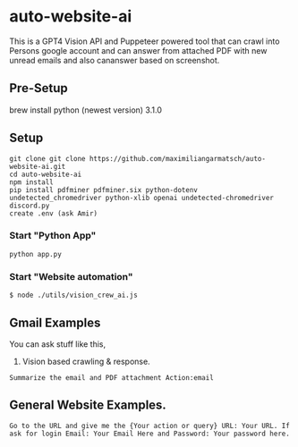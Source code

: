 # auto-website-ai

This is a GPT4 Vision API and Puppeteer powered tool that can crawl into Persons google account  and can answer from attached PDF with new unread emails and also cananswer based on screenshot.

## Pre-Setup
brew install python (newest version) 3.1.0

## Setup

```shell
git clone git clone https://github.com/maximiliangarmatsch/auto-website-ai.git
cd auto-website-ai
npm install
pip install pdfminer pdfminer.six python-dotenv undetected_chromedriver python-xlib openai undetected-chromedriver discord.py
create .env (ask Amir)
```

### Start "Python App"
```shell
python app.py

```

### Start "Website automation"

```shell
$ node ./utils/vision_crew_ai.js
```

## Gmail Examples
You can ask stuff like this,
1. Vision based crawling & response.
```
Summarize the email and PDF attachment Action:email
```

## General Website Examples.
```
Go to the URL and give me the {Your action or query} URL: Your URL. If ask for login Email: Your Email Here and Password: Your password here.
```